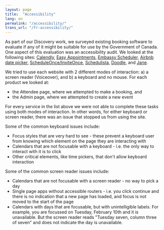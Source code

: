 ```yaml
---
layout: page
title:  "Accessibility"
lang: en
permalink: "/accessibility/"
trans_url: "/fr-accessibility/"
---
```


As part of our Discovery work, we surveyed existing booking software to evaluate if any of it might be suitable for use by the Government of Canada. One aspect of this evaluation was an accessibility audit. We looked at the following sites: [Calendly](https://calendly.com/), [Easy Appointments](https://demo.easyappointments.org/), [Embassy Scheduler](http://cts-ca.anzus.solutions/infoschedule?customer=embassyca&wf=appointments&action=schedule&locationId=LDN), [Airbnb date picker](https://www.airbnb.ca/), [ScheduleOnce/InviteOnce](https://www.oncehub.com/), [Schedulista](https://www.schedulista.com/), [Doodle](https://doodle.com/), and [Jane](https://jane.app/).

We tried to use each website with 2 different modes of interaction: a) a screen reader (Voiceover), and b) a keyboard and no mouse. For each product we looked at:
- the Attendee page, where we attempted to make a booking, and
- the Admin page, where we attempted to create a new event

For every service in the list above we were not able to complete these tasks using both modes of interaction. In other words, for either keyboard or screen reader, there was an issue that stopped us from using the site.


Some of the common keyboard issues include:
- Focus styles that are very hard to see - these prevent a keyboard user from knowing which element on the page they are interacting with
- Calendars that are not focusable with a keyboard - i.e. the only way to interact with it is to click
- Other critical elements, like time pickers, that don't allow keyboard interaction


Some of the common screen reader issues include:
- Calendars that are not focusable with a screen reader - no way to pick a day
- Single page apps without accessible routers - i.e. you click continue and there is no indication that a new page has loaded, and focus is not moved to the start of the page
- Calendars with days that are focusable, but with unintelligible labels. For example, you are focussed on Tuesday, February 10th and it is unavailable. But the screen reader reads "Tuesday seven, column three of seven" and does not indicate the day is unavailable.
